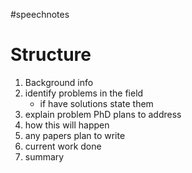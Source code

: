 #speechnotes

# Structure
1. Background info
2. identify problems in the field
	-  if have solutions state them
3. explain problem PhD plans to address
4. how this will happen
5. any papers plan to write
6. current work done
7. summary
